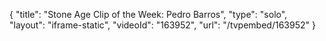 {
    "title": "Stone Age Clip of the Week: Pedro Barros",
    "type": "solo",
    "layout": "iframe-static",
    "videoId": "163952",
    "url": "\/tvpembed\/163952"
}